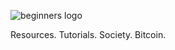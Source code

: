 
![beginners logo](https://user-images.githubusercontent.com/25995735/34575259-0f571732-f148-11e7-9fde-75e3d3ac8b95.png)

Resources. Tutorials. Society. Bitcoin.
